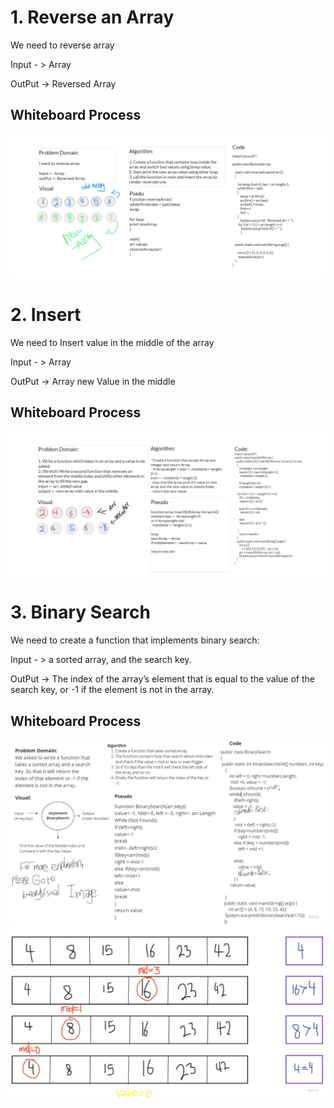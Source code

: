 # 1. Reverse an Array
<!-- Description of the challenge -->
We need to reverse array

Input - > Array

OutPut -> Reversed Array

## Whiteboard Process
<!-- Embedded whiteboard image -->

![Reverse](../challenges/reverse/reverse.png)


# 2. Insert
We need to Insert value in the middle of the array

Input - > Array

OutPut -> Array new Value in the middle


## Whiteboard Process

![Insert](../challenges/insert/insert.png)


# 3. Binary Search
We need to create a function that implements binary search:

Input - > a sorted array, and the search key.

OutPut -> The index of the array’s element that is equal to the value of the search key,
or -1 if the element is not in the array.


## Whiteboard Process

![binarySearch](../challenges/binarySearch/binarySearch.jpg)
![binaryVisual](../challenges/binarySearch/binaryVisual.jpg) 